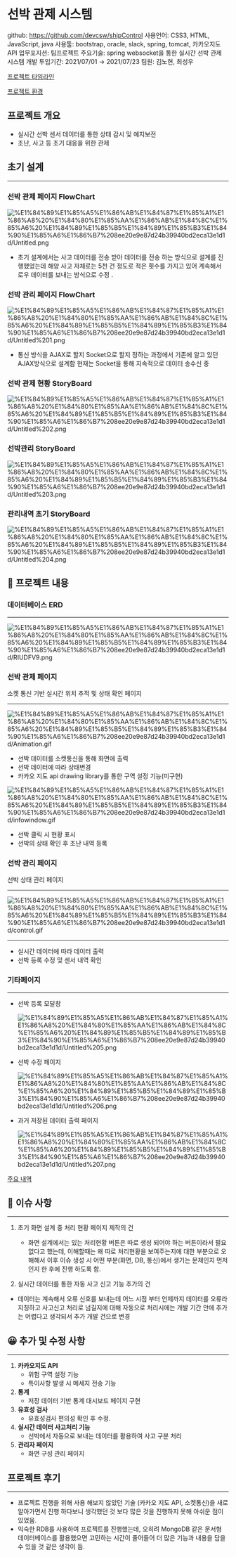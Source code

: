 # 선박 관제 시스템

github: https://github.com/devcsw/shipControl
사용언어: CSS3, HTML, JavaScript, java
사용툴: bootstrap, oracle, slack, spring, tomcat, 카카오지도API
업무포지션: 팀프로젝트
주요기술: spring websocket을 통한 실시간 선박 관제 시스템 개발
투입기간: 2021/07/01 → 2021/07/23
팀원: 김노현, 최성우

[프로젝트 타임라인 ](https://www.notion.so/e4336def1075482cbf6dd5027dd0bcbb)

[프로젝트 환경](https://www.notion.so/d319cc5d09b8473fa497422ce852d885)

## 프로젝트 개요

- 실시간 선박 센서 데이터를 통한 상태 감시 및  예지보전 
 - 조난, 사고 등 초기 대응을 위한 관제 

## 초기 설계

---

### 선박 관제 페이지 FlowChart

![%E1%84%89%E1%85%A5%E1%86%AB%E1%84%87%E1%85%A1%E1%86%A8%20%E1%84%80%E1%85%AA%E1%86%AB%E1%84%8C%E1%85%A6%20%E1%84%89%E1%85%B5%E1%84%89%E1%85%B3%E1%84%90%E1%85%A6%E1%86%B7%208ee20e9e87d24b39940bd2eca13e1d1d/Untitled.png](%E1%84%89%E1%85%A5%E1%86%AB%E1%84%87%E1%85%A1%E1%86%A8%20%E1%84%80%E1%85%AA%E1%86%AB%E1%84%8C%E1%85%A6%20%E1%84%89%E1%85%B5%E1%84%89%E1%85%B3%E1%84%90%E1%85%A6%E1%86%B7%208ee20e9e87d24b39940bd2eca13e1d1d/Untitled.png)

- 초기 설계에서는 사고 데이터를 전송 받아 데이터를 전송 하는 방식으로 설계를 진행했었는데 해양 사고 자체로는 5천 건 정도로 적은 횟수를 가지고 있어 계속해서 로우 데이터를 보내는 방식으로 수정 .

### 선박 관리 페이지 FlowChart

![%E1%84%89%E1%85%A5%E1%86%AB%E1%84%87%E1%85%A1%E1%86%A8%20%E1%84%80%E1%85%AA%E1%86%AB%E1%84%8C%E1%85%A6%20%E1%84%89%E1%85%B5%E1%84%89%E1%85%B3%E1%84%90%E1%85%A6%E1%86%B7%208ee20e9e87d24b39940bd2eca13e1d1d/Untitled%201.png](%E1%84%89%E1%85%A5%E1%86%AB%E1%84%87%E1%85%A1%E1%86%A8%20%E1%84%80%E1%85%AA%E1%86%AB%E1%84%8C%E1%85%A6%20%E1%84%89%E1%85%B5%E1%84%89%E1%85%B3%E1%84%90%E1%85%A6%E1%86%B7%208ee20e9e87d24b39940bd2eca13e1d1d/Untitled%201.png)

- 통신 방식을 AJAX로 할지 Socket으로 할지 정하는 과정에서 기존에 알고 있던 AJAX방식으로 설계함 현재는 Socket을 통해 지속적으로 데이터 송수신 중

### 선박 관제 현황 StoryBoard

![%E1%84%89%E1%85%A5%E1%86%AB%E1%84%87%E1%85%A1%E1%86%A8%20%E1%84%80%E1%85%AA%E1%86%AB%E1%84%8C%E1%85%A6%20%E1%84%89%E1%85%B5%E1%84%89%E1%85%B3%E1%84%90%E1%85%A6%E1%86%B7%208ee20e9e87d24b39940bd2eca13e1d1d/Untitled%202.png](%E1%84%89%E1%85%A5%E1%86%AB%E1%84%87%E1%85%A1%E1%86%A8%20%E1%84%80%E1%85%AA%E1%86%AB%E1%84%8C%E1%85%A6%20%E1%84%89%E1%85%B5%E1%84%89%E1%85%B3%E1%84%90%E1%85%A6%E1%86%B7%208ee20e9e87d24b39940bd2eca13e1d1d/Untitled%202.png)

### 선박관리 StoryBoard

![%E1%84%89%E1%85%A5%E1%86%AB%E1%84%87%E1%85%A1%E1%86%A8%20%E1%84%80%E1%85%AA%E1%86%AB%E1%84%8C%E1%85%A6%20%E1%84%89%E1%85%B5%E1%84%89%E1%85%B3%E1%84%90%E1%85%A6%E1%86%B7%208ee20e9e87d24b39940bd2eca13e1d1d/Untitled%203.png](%E1%84%89%E1%85%A5%E1%86%AB%E1%84%87%E1%85%A1%E1%86%A8%20%E1%84%80%E1%85%AA%E1%86%AB%E1%84%8C%E1%85%A6%20%E1%84%89%E1%85%B5%E1%84%89%E1%85%B3%E1%84%90%E1%85%A6%E1%86%B7%208ee20e9e87d24b39940bd2eca13e1d1d/Untitled%203.png)

### 관리내역 초기 StoryBoard

![%E1%84%89%E1%85%A5%E1%86%AB%E1%84%87%E1%85%A1%E1%86%A8%20%E1%84%80%E1%85%AA%E1%86%AB%E1%84%8C%E1%85%A6%20%E1%84%89%E1%85%B5%E1%84%89%E1%85%B3%E1%84%90%E1%85%A6%E1%86%B7%208ee20e9e87d24b39940bd2eca13e1d1d/Untitled%204.png](%E1%84%89%E1%85%A5%E1%86%AB%E1%84%87%E1%85%A1%E1%86%A8%20%E1%84%80%E1%85%AA%E1%86%AB%E1%84%8C%E1%85%A6%20%E1%84%89%E1%85%B5%E1%84%89%E1%85%B3%E1%84%90%E1%85%A6%E1%86%B7%208ee20e9e87d24b39940bd2eca13e1d1d/Untitled%204.png)

## 🚢 프로젝트 내용

### 데이터베이스 ERD

---

![%E1%84%89%E1%85%A5%E1%86%AB%E1%84%87%E1%85%A1%E1%86%A8%20%E1%84%80%E1%85%AA%E1%86%AB%E1%84%8C%E1%85%A6%20%E1%84%89%E1%85%B5%E1%84%89%E1%85%B3%E1%84%90%E1%85%A6%E1%86%B7%208ee20e9e87d24b39940bd2eca13e1d1d/RIUDFV9.png](%E1%84%89%E1%85%A5%E1%86%AB%E1%84%87%E1%85%A1%E1%86%A8%20%E1%84%80%E1%85%AA%E1%86%AB%E1%84%8C%E1%85%A6%20%E1%84%89%E1%85%B5%E1%84%89%E1%85%B3%E1%84%90%E1%85%A6%E1%86%B7%208ee20e9e87d24b39940bd2eca13e1d1d/RIUDFV9.png)

### 선박 관제 페이지

소켓 통신 기반 실시간 위치 추적 및 상태 확인 페이지

---

![%E1%84%89%E1%85%A5%E1%86%AB%E1%84%87%E1%85%A1%E1%86%A8%20%E1%84%80%E1%85%AA%E1%86%AB%E1%84%8C%E1%85%A6%20%E1%84%89%E1%85%B5%E1%84%89%E1%85%B3%E1%84%90%E1%85%A6%E1%86%B7%208ee20e9e87d24b39940bd2eca13e1d1d/Animation.gif](%E1%84%89%E1%85%A5%E1%86%AB%E1%84%87%E1%85%A1%E1%86%A8%20%E1%84%80%E1%85%AA%E1%86%AB%E1%84%8C%E1%85%A6%20%E1%84%89%E1%85%B5%E1%84%89%E1%85%B3%E1%84%90%E1%85%A6%E1%86%B7%208ee20e9e87d24b39940bd2eca13e1d1d/Animation.gif)

- 선박 데이터를 소켓통신을 통해 화면에 출력
- 선박 데이터에 따라 상태변경
- 카카오 지도 api drawing library를 통한 구역 설정 기능(미구현)

![%E1%84%89%E1%85%A5%E1%86%AB%E1%84%87%E1%85%A1%E1%86%A8%20%E1%84%80%E1%85%AA%E1%86%AB%E1%84%8C%E1%85%A6%20%E1%84%89%E1%85%B5%E1%84%89%E1%85%B3%E1%84%90%E1%85%A6%E1%86%B7%208ee20e9e87d24b39940bd2eca13e1d1d/infowindow.gif](%E1%84%89%E1%85%A5%E1%86%AB%E1%84%87%E1%85%A1%E1%86%A8%20%E1%84%80%E1%85%AA%E1%86%AB%E1%84%8C%E1%85%A6%20%E1%84%89%E1%85%B5%E1%84%89%E1%85%B3%E1%84%90%E1%85%A6%E1%86%B7%208ee20e9e87d24b39940bd2eca13e1d1d/infowindow.gif)

- 선박 클릭 시 현황 표시
- 선박의 상태 확인 후 조난 내역 등록

### 선박 관리 페이지

선박 상태 관리 페이지

---

![%E1%84%89%E1%85%A5%E1%86%AB%E1%84%87%E1%85%A1%E1%86%A8%20%E1%84%80%E1%85%AA%E1%86%AB%E1%84%8C%E1%85%A6%20%E1%84%89%E1%85%B5%E1%84%89%E1%85%B3%E1%84%90%E1%85%A6%E1%86%B7%208ee20e9e87d24b39940bd2eca13e1d1d/control.gif](%E1%84%89%E1%85%A5%E1%86%AB%E1%84%87%E1%85%A1%E1%86%A8%20%E1%84%80%E1%85%AA%E1%86%AB%E1%84%8C%E1%85%A6%20%E1%84%89%E1%85%B5%E1%84%89%E1%85%B3%E1%84%90%E1%85%A6%E1%86%B7%208ee20e9e87d24b39940bd2eca13e1d1d/control.gif)

---

- 실시간 데이터에 따라 데이터 출력
- 선박 등록 수정 및 센서 내역 확인

### 기타페이지

---

- 선박 등록 모달창

    ![%E1%84%89%E1%85%A5%E1%86%AB%E1%84%87%E1%85%A1%E1%86%A8%20%E1%84%80%E1%85%AA%E1%86%AB%E1%84%8C%E1%85%A6%20%E1%84%89%E1%85%B5%E1%84%89%E1%85%B3%E1%84%90%E1%85%A6%E1%86%B7%208ee20e9e87d24b39940bd2eca13e1d1d/Untitled%205.png](%E1%84%89%E1%85%A5%E1%86%AB%E1%84%87%E1%85%A1%E1%86%A8%20%E1%84%80%E1%85%AA%E1%86%AB%E1%84%8C%E1%85%A6%20%E1%84%89%E1%85%B5%E1%84%89%E1%85%B3%E1%84%90%E1%85%A6%E1%86%B7%208ee20e9e87d24b39940bd2eca13e1d1d/Untitled%205.png)

- 선박 수정 페이지

    ![%E1%84%89%E1%85%A5%E1%86%AB%E1%84%87%E1%85%A1%E1%86%A8%20%E1%84%80%E1%85%AA%E1%86%AB%E1%84%8C%E1%85%A6%20%E1%84%89%E1%85%B5%E1%84%89%E1%85%B3%E1%84%90%E1%85%A6%E1%86%B7%208ee20e9e87d24b39940bd2eca13e1d1d/Untitled%206.png](%E1%84%89%E1%85%A5%E1%86%AB%E1%84%87%E1%85%A1%E1%86%A8%20%E1%84%80%E1%85%AA%E1%86%AB%E1%84%8C%E1%85%A6%20%E1%84%89%E1%85%B5%E1%84%89%E1%85%B3%E1%84%90%E1%85%A6%E1%86%B7%208ee20e9e87d24b39940bd2eca13e1d1d/Untitled%206.png)

- 과거 저장된 데이터 출력 페이지

    ![%E1%84%89%E1%85%A5%E1%86%AB%E1%84%87%E1%85%A1%E1%86%A8%20%E1%84%80%E1%85%AA%E1%86%AB%E1%84%8C%E1%85%A6%20%E1%84%89%E1%85%B5%E1%84%89%E1%85%B3%E1%84%90%E1%85%A6%E1%86%B7%208ee20e9e87d24b39940bd2eca13e1d1d/Untitled%207.png](%E1%84%89%E1%85%A5%E1%86%AB%E1%84%87%E1%85%A1%E1%86%A8%20%E1%84%80%E1%85%AA%E1%86%AB%E1%84%8C%E1%85%A6%20%E1%84%89%E1%85%B5%E1%84%89%E1%85%B3%E1%84%90%E1%85%A6%E1%86%B7%208ee20e9e87d24b39940bd2eca13e1d1d/Untitled%207.png)

[주요 내역](https://www.notion.so/8448ee0d71c548249d47a81299fc588f)

## 😤 이슈 사항

---

1. 초기 화면 설계 중 처리 현황 페이지 제작의 건 
    - 화면 설계에서는 있는 처리현황 버튼은 따로 생성 되어야 하는 버튼이라서 필요 없다고 했는데, 이해할때는 왜 따로 처리현황을 보여주는지에 대한 부분으로 오해해서 이후 이슈 생성 시 어떤 부분(화면, DB, 통신)에서 생기는 문제인지 먼저 인지 한 후에 진행 하도록 함.

 2. 실시간 데이터를 통한 자동 사고 신고 기능 추가의 건

- 데이터는 계속해서 오류 신호를 보내는데 어느 시점 부터 언제까지 데이터를 오류라 지칭하고 사고신고 처리로 넘길지에 대해 자동으로 처리시에는 개발 기간 안에 추가는 어렵다고 생각되서 추가 개발 건으로 변경

## 😀 추가 및 수정 사항

---

1. **카카오지도 API**
    - 위험 구역 설정 기능
    - 특이사항 발생 시 메세지 전송 기능
2. **통계**
    - 저장 데이터 기반 통계 대시보드 페이지 구현
3. **유효성 검사**
    - 유효성검사 편의성 확인 후 수정.
4. **실시간 데이터 사고처리 기능**
    - 선박에서 자동으로 보내는 데이터를 활용하여 사고 구분 처리
5. **관리자 페이지**
    - 화면 구성 관리 페이지

## 프로젝트 후기

---

- 프로젝트 진행을 위해 사용 해보지 않았던 기술 (카카오 지도 API, 소켓통신)을 새로 알아가면서 진행 하다보니 생각했던 것 보다 많은 것을 진행하지 못해 아쉬운 점이 있었음.
- 익숙한 RDB를 사용하여 프로젝트를 진행했는데, 오히려 MongoDB 같은 문서형 데이터베이스를 활용했으면 고민하는 시간이 줄어들어 더 많은 기능과 내용을 담을 수 있을 것 같은 생각이 듬.
